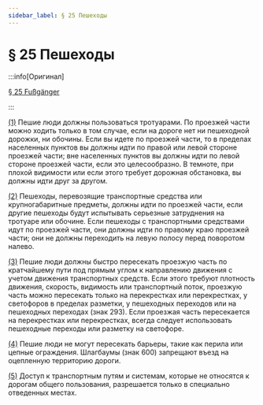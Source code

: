 ```yaml
---
sidebar_label: § 25 Пешеходы
---
```


# § 25 Пешеходы

:::info[Оригинал]

[§ 25 Fußgänger](https://www.gesetze-im-internet.de/stvo_2013/__25.html)

:::


<span id="1">[(1)](#1)</span> Пешие люди должны пользоваться тротуарами. По проезжей части можно ходить только в том
случае, если на дороге нет ни пешеходной дорожки, ни обочины. Если вы идете по проезжей части, то в
пределах населенных пунктов вы должны идти по правой или левой стороне проезжей части; вне
населенных пунктов вы должны идти по левой стороне проезжей части, если это целесообразно. В
темноте, при плохой видимости или если этого требует дорожная обстановка, вы должны идти друг за
другом.


<span id="2">[(2)](#2)</span> Пешеходы, перевозящие транспортные средства или крупногабаритные предметы, должны идти по
проезжей части, если другие пешеходы будут испытывать серьезные затруднения на тротуаре или
обочине. Если пешеходы с транспортными средствами идут по проезжей части, они должны идти по
правому краю проезжей части; они не должны переходить на левую полосу перед поворотом налево.


<span id="3">[(3)](#3)</span> Пешие люди должны быстро пересекать проезжую часть по кратчайшему пути под прямым углом к
направлению движения с учетом движения транспортных средств. Если этого требуют плотность
движения, скорость, видимость или транспортный поток, проезжую часть можно пересекать только на
перекрестках или перекрестках, у светофоров в пределах разметки, у пешеходных переходов или на
пешеходных переходах (знак 293). Если проезжая часть пересекается на перекрестках или
перекрестках, всегда следует использовать пешеходные переходы или разметку на светофоре.


<span id="4">[(4)](#4)</span> Пешие люди не могут пересекать барьеры, такие как перила или цепные ограждения.
Шлагбаумы (знак 600) запрещают въезд на оцепленную территорию дороги.


<span id="5">[(5)](#5)</span> Доступ к транспортным путям и системам, которые не относятся к дорогам общего пользования,
разрешается только в специально отведенных местах.
